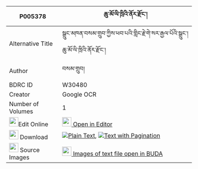 |P005378|ཆུ་མོ་ལི་ཁྲིའི་ནོར་རྫོང་། 
| --- | --- 
|Alternative Title |སྒྲུང་མཁན་བསམ་གྲུབ་ཀྱིས་ཕབ་པའི་གླིང་རྗེ་གེ་སར་རྒྱལ་པོའི་སྒྲུང་། ཆུ་མོ་ལི་ཁྲིའི་ནོར་རྫོང་།
|Author| བསམ་གྲུབ།
|BDRC ID | W30480
|Creator | Google OCR
|Number of Volumes| 1
|<img width="25" src="https://img.icons8.com/color/25/000000/edit-property.png">Edit Online| [<img width="25" src="https://avatars.githubusercontent.com/u/45091458?s=200&v=4"> Open in Editor](http://editor.openpecha.org/P005378)
|<img width="25" src="https://img.icons8.com/fluent/48/000000/download-2.png"/>  Download | [![](https://img.icons8.com/color/20/000000/txt.png)Plain Text](https://github.com/Openpecha/P005378/releases/download/v1/chumo_litri_i_nor_dzong_plain_P005378.zip), [![](https://img.icons8.com/color/20/000000/txt.png)Text with Pagination](https://github.com/Openpecha/P005378/releases/download/v1/chumo_litri_i_nor_dzong_pages_P005378.zip)
|<img width="25" src="https://img.icons8.com/plasticine/100/000000/pictures-folder.png"/>  Source Images | [<img width="25" src="https://library.bdrc.io/icons/BUDA-small.svg"> Images of text file open in BUDA](https://library.bdrc.io/show/bdr:W30480)